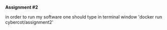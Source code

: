 **Assignment #2**

in order to run my software one should type in terminal window 'docker run cybercot/assignment2'
